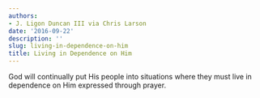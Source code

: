 ```yaml
---
authors:
- J. Ligon Duncan III via Chris Larson
date: '2016-09-22'
description: ''
slug: living-in-dependence-on-him
title: Living in Dependence on Him
---
```

God will continually put His people into situations where they must live in dependence on Him expressed through prayer.



